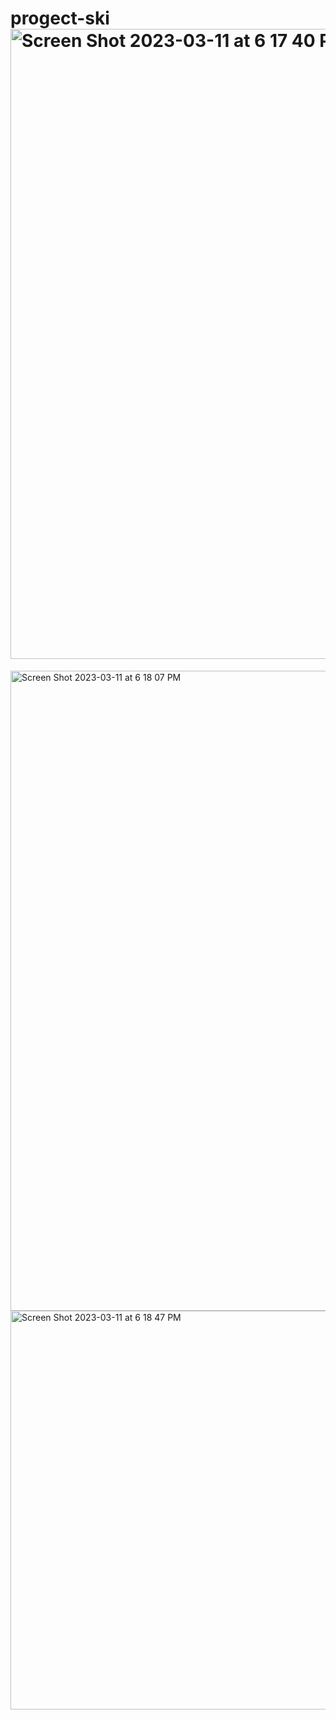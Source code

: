 # progect-ski<img width="1008" alt="Screen Shot 2023-03-11 at 6 17 40 PM" src="https://user-images.githubusercontent.com/40539558/224517375-db9e1b5d-393c-4b1e-b49e-0104d3468b55.png">
<img width="1024" alt="Screen Shot 2023-03-11 at 6 18 07 PM" src="https://user-images.githubusercontent.com/40539558/224517378-b808e032-f355-4273-b9e0-a5c13e990921.png">
<img width="638" alt="Screen Shot 2023-03-11 at 6 18 47 PM" src="https://user-images.githubusercontent.com/40539558/224517379-b6ed7414-4349-4d70-8659-92d5ed6393ec.png">
